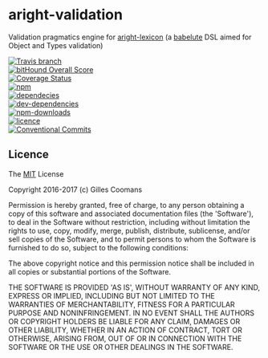# aright-validation

Validation pragmatics engine for [aright-lexicon](https://github.com/nomocas/aright-lexicon) (a [babelute](https://github.com/nomocas/babelute) DSL aimed for Object and Types validation)

[![Travis branch](https://img.shields.io/travis/nomocas/aright-validation/master.svg)](https://travis-ci.org/nomocas/aright-validation)<br>
[![bitHound Overall Score](https://www.bithound.io/github/nomocas/aright-validation/badges/score.svg)](https://www.bithound.io/github/nomocas/aright-validation)<br>
[![Coverage Status](https://coveralls.io/repos/github/nomocas/aright-validation/badge.svg?branch=master)](https://coveralls.io/github/nomocas/aright-validation?branch=master)<br>
[![npm](https://img.shields.io/npm/v/aright-validation.svg)](https://www.npmjs.com/package/aright-validation)<br>
[![dependecies](https://david-dm.org/nomocas/aright-validation.svg)](https://david-dm.org/)<br>
[![dev-dependencies](https://img.shields.io/david/dev/nomocas/aright-validation.svg)](https://david-dm.org/)<br>
[![npm-downloads](https://img.shields.io/npm/dm/aright-validation.svg)](https://npm-stat.com/charts.html?package=aright-validation)<br>
[![licence](https://img.shields.io/npm/l/aright-validation.svg)](https://spdx.org/licenses/MIT)<br>
[![Conventional Commits](https://img.shields.io/badge/Conventional%20Commits-1.0.0-yellow.svg)](https://conventionalcommits.org)


## Licence

The [MIT](http://opensource.org/licenses/MIT) License

Copyright 2016-2017 (c) Gilles Coomans

Permission is hereby granted, free of charge, to any person obtaining a copy of this software and associated documentation files (the 'Software'), to deal in the Software without restriction, including without limitation the rights to use, copy, modify, merge, publish, distribute, sublicense, and/or sell copies of the Software, and to permit persons to whom the Software is furnished to do so, subject to the following conditions:

The above copyright notice and this permission notice shall be included in all copies or substantial portions of the Software.

THE SOFTWARE IS PROVIDED 'AS IS', WITHOUT WARRANTY OF ANY KIND, EXPRESS OR IMPLIED, INCLUDING BUT NOT LIMITED TO THE WARRANTIES OF MERCHANTABILITY, FITNESS FOR A PARTICULAR PURPOSE AND NONINFRINGEMENT. IN NO EVENT SHALL THE AUTHORS OR COPYRIGHT HOLDERS BE LIABLE FOR ANY CLAIM, DAMAGES OR OTHER LIABILITY, WHETHER IN AN ACTION OF CONTRACT, TORT OR OTHERWISE, ARISING FROM, OUT OF OR IN CONNECTION WITH THE SOFTWARE OR THE USE OR OTHER DEALINGS IN THE SOFTWARE.
